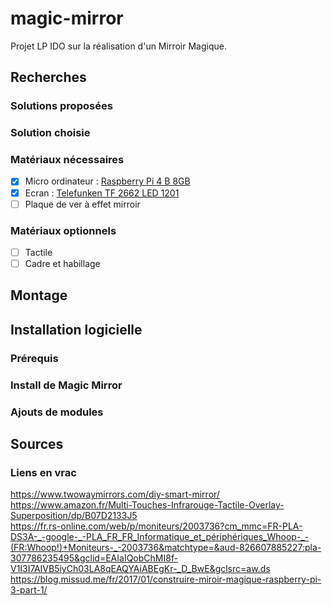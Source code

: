 # magic-mirror
Projet LP IDO sur la réalisation d'un Mirroir Magique.
## Recherches
### Solutions proposées
### Solution choisie
### Matériaux nécessaires
- [x] Micro ordinateur : <a href="https://www.amazon.fr/LABISTS-Dissipateur-Ventilateurs-Alimentation-Interrupteur/dp/B089NHYFN5">Raspberry Pi 4 B 8GB</a>
- [x] Ecran : <a href="https://www.lcd-compare.com/televiseur-TELTF2662LED1201-TELEFUNKEN-TF2662LED1201.htm">Telefunken TF 2662 LED 1201</a>
- [ ] Plaque de ver à effet mirroir
### Matériaux optionnels
- [ ] Tactile
- [ ] Cadre et habillage
## Montage
## Installation logicielle
### Prérequis
### Install de Magic Mirror
### Ajouts de modules
## Sources
### Liens en vrac
https://www.twowaymirrors.com/diy-smart-mirror/<br/>
https://www.amazon.fr/Multi-Touches-Infrarouge-Tactile-Overlay-Superposition/dp/B07D2133J5<br/>
https://fr.rs-online.com/web/p/moniteurs/2003736?cm_mmc=FR-PLA-DS3A-_-google-_-PLA_FR_FR_Informatique_et_périphériques_Whoop-_-(FR:Whoop!)+Moniteurs-_-2003736&matchtype=&aud-826607885227:pla-307786235495&gclid=EAIaIQobChMI8f-V1I3I7AIVB5iyCh03LA8qEAQYAiABEgKr-_D_BwE&gclsrc=aw.ds<br/>
https://blog.missud.me/fr/2017/01/construire-miroir-magique-raspberry-pi-3-part-1/
